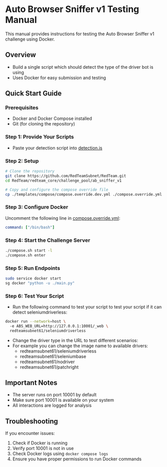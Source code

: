# Auto Browser Sniffer v1 Testing Manual

This manual provides instructions for testing the Auto Browser Sniffer v1 challenge using Docker.

## Overview

- Build a single script which should detect the type of the driver bot is using
- Uses Docker for easy submission and testing

## Quick Start Guide

### Prerequisites

- Docker and Docker Compose installed
- Git (for cloning the repository)

### Step 1: Provide Your Scripts

- Paste your detection script into [detection.js](../src/templates/static/detection/detection.js)

### Step 2: Setup

```bash
# Clone the repository
git clone https://github.com/RedTeamSubnet/RedTeam.git
cd RedTeam/redteam_core/challenge_pool/ab_sniffer_v1

# Copy and configure the compose override file
cp ./templates/compose/compose.override.dev.yml ./compose.override.yml
```

### Step 3: Configure Docker

Uncomment the following line in [compose.override.yml](../compose.override.yml):

```yml
command: ["/bin/bash"]
```

### Step 4: Start the Challenge Server

```bash
./compose.sh start -l
./compose.sh enter
```

### Step 5: Run Endpoints

```bash
sudo service docker start
sg docker "python -u ./main.py"
```

### Step 6: Test Your Script

- Run the following command to test your script to test your script if it can detect seleniumdriverless:

```bash
docker run --network=host \                                                            
  -e ABS_WEB_URL=http://127.0.0.1:10001/_web \
  redteamsubnet61/seleniumdriverless
```

- Change the driver type in the URL to test different scenarios:
- For example you can change the image name to available drivers:
    - redteamsubnet61/seleniumdriverless
    - redteamsubnet61/seleniumbase
    - redteamsubnet61/nodriver
    - redteamsubnet61/patchright

## Important Notes

- The server runs on port 10001 by default
- Make sure port 10001 is available on your system
- All interactions are logged for analysis

## Troubleshooting

If you encounter issues:

1. Check if Docker is running
2. Verify port 10001 is not in use
3. Check Docker logs using `docker compose logs`
4. Ensure you have proper permissions to run Docker commands
